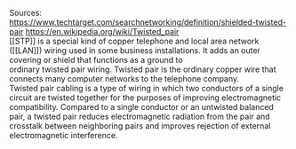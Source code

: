 Sources:
https://www.techtarget.com/searchnetworking/definition/shielded-twisted-pair
https://en.wikipedia.org/wiki/Twisted_pair
\
[[STP]] is a special kind of copper telephone and local area network ([[LAN]]) wiring used in some business installations. It adds an outer covering or shield that functions as a ground to ordinary twisted pair wiring. Twisted pair is the ordinary copper wire that connects many computer networks to the telephone company.
\
Twisted pair cabling is a type of wiring in which two conductors of a single circuit are twisted together for the purposes of improving electromagnetic compatibility. Compared to a single conductor or an untwisted balanced pair, a twisted pair reduces electromagnetic radiation from the pair and crosstalk between neighboring pairs and improves rejection of external electromagnetic interference.
